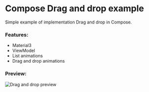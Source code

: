 # Compose Drag and drop example

Simple example of implementation Drag and drop in Compose.

### Features:

- Material3
- ViewModel
- List animations
- Drag and drop animations

### Preview:

![Drag and drop preview](https://i.imgur.com/YkNZc67.gif)
